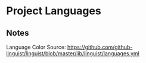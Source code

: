 # Project Languages

## Notes

Language Color Source: https://github.com/github-linguist/linguist/blob/master/lib/linguist/languages.yml
